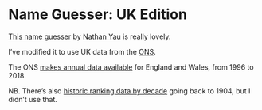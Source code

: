 # Name Guesser: UK Edition

[This name guesser](https://flowingdata.com/2020/01/21/name-guess/) by [Nathan Yau](https://flowingdata.com/about-nathan) is really lovely.

I’ve modified it to use UK data from the [ONS](https://www.ons.gov.uk/).

The ONS [makes annual data available](https://www.ons.gov.uk/peoplepopulationandcommunity/birthsdeathsandmarriages/livebirths/adhocs/10429babynames1996to2018englandandwales) for England and Wales, from 1996 to 2018.

NB. There’s also [historic ranking data by decade](https://www.ons.gov.uk/peoplepopulationandcommunity/birthsdeathsandmarriages/livebirths/datasets/babynamesenglandandwalestop100babynameshistoricaldata
) going back to 1904, but I didn’t use that.
